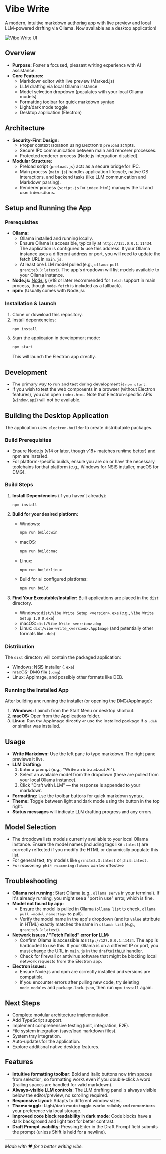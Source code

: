 # Vibe Write

A modern, intuitive markdown authoring app with live preview and local LLM-powered drafting via Ollama. Now available as a desktop application!

![Vibe Write UI](assets/screenshots/vibewrite.png)

## Overview
- **Purpose:** Foster a focused, pleasant writing experience with AI assistance.
- **Core Features:**
  - Markdown editor with live preview (Marked.js)
  - LLM drafting via local Ollama instance
  - Model selection dropdown (populates with your local Ollama models)
  - Formatting toolbar for quick markdown syntax
  - Light/dark mode toggle
  - Desktop application (Electron)

## Architecture
- **Security-First Design:**
  - Proper context isolation using Electron's `preload` scripts.
  - Secure IPC communication between main and renderer processes.
  - Protected renderer process (Node.js integration disabled).
- **Modular Structure:**
  - Preload script (`preload.js`) acts as a secure bridge for IPC.
  - Main process (`main.js`) handles application lifecycle, native OS interactions, and backend tasks (like LLM communication and Markdown parsing).
  - Renderer process (`script.js` for `index.html`) manages the UI and user interactions.

## Setup and Running the App

### Prerequisites
- **Ollama:**
    - [Ollama](https://ollama.com/) installed and running locally.
    - Ensure Ollama is accessible, typically at `http://127.0.0.1:11434`. The application is configured to use this address. If your Ollama instance uses a different address or port, you will need to update the fetch URL in `main.js`.
    - At least one LLM model pulled (e.g., `ollama pull granite3.3:latest`). The app's dropdown will list models available to your Ollama instance.
- **Node.js:** [Node.js](https://nodejs.org/) (v18 or later recommended for `fetch` support in main process, though `node-fetch` is included as a fallback).
- **npm:** (Usually comes with Node.js).

### Installation & Launch
1.  Clone or download this repository.
2.  Install dependencies:
    ```bash
    npm install
    ```
3.  Start the application in development mode:
    ```bash
    npm start
    ```
    This will launch the Electron app directly.

## Development
- The primary way to run and test during development is `npm start`.
- If you wish to test the web components in a browser (without Electron features), you can open `index.html`. Note that Electron-specific APIs (`window.api`) will not be available.

## Building the Desktop Application

The application uses `electron-builder` to create distributable packages.

### Build Prerequisites
- Ensure Node.js (v14 or later, though v18+ matches runtime better) and npm are installed.
- For platform-specific builds, ensure you are on or have the necessary toolchains for that platform (e.g., Windows for NSIS installer, macOS for DMG).

### Build Steps
1.  **Install Dependencies** (if you haven't already):
    ```bash
    npm install
    ```
2.  **Build for your desired platform:**
    -   Windows:
        ```bash
        npm run build:win
        ```
    -   macOS:
        ```bash
        npm run build:mac
        ```
    -   Linux:
        ```bash
        npm run build:linux
        ```
    -   Build for all configured platforms:
        ```bash
        npm run build
        ```

3.  **Find Your Executable/Installer:**
    Built applications are placed in the `dist` directory.
    -   Windows: `dist/Vibe Write Setup <version>.exe` (e.g., `Vibe Write Setup 1.0.0.exe`)
    -   macOS: `dist/Vibe Write <version>.dmg`
    -   Linux: `dist/vibe-write_<version>.AppImage` (and potentially other formats like `.deb`)

### Distribution
The `dist` directory will contain the packaged application:
- Windows: NSIS installer (`.exe`)
- macOS: DMG file (`.dmg`)
- Linux: AppImage, and possibly other formats like DEB.

### Running the Installed App
After building and running the installer (or opening the DMG/AppImage):
1.  **Windows:** Launch from the Start Menu or desktop shortcut.
2.  **macOS:** Open from the Applications folder.
3.  **Linux:** Run the AppImage directly or use the installed package if a `.deb` or similar was installed.

## Usage
- **Write Markdown:** Use the left pane to type markdown. The right pane previews it live.
- **LLM Drafting:**
  1. Enter a prompt (e.g., "Write an intro about AI").
  2. Select an available model from the dropdown (these are pulled from your local Ollama instance).
  3. Click "Draft with LLM" — the response is appended to your markdown.
- **Formatting:** Use the toolbar buttons for quick markdown syntax.
- **Theme:** Toggle between light and dark mode using the button in the top right.
- **Status messages** will indicate LLM drafting progress and any errors.

## Model Selection
- The dropdown lists models currently available to your local Ollama instance. Ensure the model names (including tags like `:latest`) are correctly reflected if you modify the HTML or dynamically populate this list.
- For general text, try models like `granite3.3:latest` or `phi4:latest`.
- For reasoning, `phi4-reasoning:latest` can be effective.

## Troubleshooting
- **Ollama not running:** Start Ollama (e.g., `ollama serve` in your terminal). If it's already running, you might see a "port in use" error, which is fine.
- **Model not found by app:**
    - Ensure the model is pulled in Ollama (`ollama list` to check, `ollama pull <model_name:tag>` to pull).
    - Verify the model name in the app's dropdown (and its `value` attribute in HTML) exactly matches the name in `ollama list` (e.g., `granite3.3:latest`).
- **Network issues / "Fetch Failed" error for LLM:**
    - Confirm Ollama is accessible at `http://127.0.0.1:11434`. The app is hardcoded to use this. If your Ollama is on a different IP or port, you must change the URL in `main.js` in the `draftWithLLM` handler.
    - Check for firewall or antivirus software that might be blocking local network requests from the Electron app.
- **Electron issues:**
    - Ensure Node.js and npm are correctly installed and versions are compatible.
    - If you encounter errors after pulling new code, try deleting `node_modules` and `package-lock.json`, then run `npm install` again.

## Next Steps
- Complete modular architecture implementation.
- Add TypeScript support.
- Implement comprehensive testing (unit, integration, E2E).
- File system integration (save/load markdown files).
- System tray integration.
- Auto-updates for the application.
- Explore additional native desktop features.

## Features
- **Intuitive formatting toolbar**: Bold and Italic buttons now trim spaces from selection, so formatting works even if you double-click a word (trailing spaces are handled for valid markdown).
- **Always-visible LLM controls**: The LLM drafting panel is always visible below the editor/preview, no scrolling required.
- **Responsive layout**: Adapts to different window sizes.
- **Theme toggle**: Light/dark mode toggle works reliably and remembers your preference via local storage.
- **Improved code block readability in dark mode**: Code blocks have a dark background and light text for better contrast.
- **Draft Prompt usability**: Pressing Enter in the Draft Prompt field submits the prompt (unless Shift is held for a newline).

---

*Made with ❤️ for a better writing vibe.* 